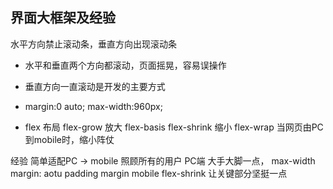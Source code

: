 ## 界面大框架及经验

水平方向禁止滚动条，垂直方向出现滚动条
- 水平和垂直两个方向都滚动，页面摇晃，容易误操作
- 垂直方向一直滚动是开发的主要方式 

- margin:0 auto; max-width:960px;
- flex 布局
  flex-grow 放大  flex-basis   flex-shrink 缩小  flex-wrap
  当网页由PC到mobile时，缩小阵仗

经验 简单适配PC -> mobile 照顾所有的用户 PC端 大手大脚一点， max-width margin: aotu padding margin 
    mobile flex-shrink 让关键部分坚挺一点